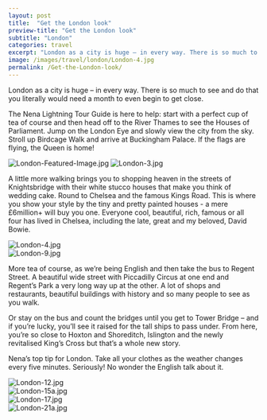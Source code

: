 ```yaml
---
layout: post
title:  "Get the London look"
preview-title: "Get the London look"
subtitle: "London"
categories: travel
excerpt: "London as a city is huge – in every way. There is so much to see and do that you literally would need a month to even begin to get close" 
image: /images/travel/london/London-4.jpg
permalink: /Get-the-London-look/
---
```

 <div class="row no-gutters">
    <div class="col-md-6 col-sm-12">
        <div class="post-left-image" style="background: url(../images/travel/london/London-1.jpg) no-repeat; background-size: cover; margin-right: 0.5rem; max-height: 800px !important"></div>
    </div>
    <div class="col-md-6 col-sm-12">
        <div class="post-right-image" style="background: url(../images/travel/london/London-2.jpg) no-repeat; background-size: cover; margin-left: 0.5rem; max-height: 800px !important"></div>
    </div>
</div>
 

 London as a city is huge – in every way. There is so much to see and do that you literally would need a month to even begin to get close.

 The Nena Lightning Tour Guide is here to help: start with a perfect cup of tea of course and then head off to the River Thames to see the Houses of Parliament. Jump on the London Eye and slowly view the city from the sky. Stroll up Birdcage Walk and arrive at Buckingham Palace. If the flags are flying, the Queen is home!

 <img src="{{ '/images/travel/london/London-Featured-Image.jpg' | prepend: SourceUrl }}" alt="London-Featured-Image.jpg">

 <img src="{{ '/images/travel/london/London-3.jpg' | prepend: SourceUrl }}" alt="London-3.jpg">

 A little more walking brings you to shopping heaven in the streets of Knightsbridge with their white stucco houses that make you think of wedding cake. Round to Chelsea and the famous Kings Road. This is where you show your style by the tiny and pretty painted houses - a mere £6million+ will buy you one. Everyone cool, beautiful, rich, famous or all four has lived in Chelsea, including the late, great and my beloved, David Bowie.

 <img src="{{ '/images/travel/london/London-4.jpg' | prepend: SourceUrl }}" alt="London-4.jpg">

 <div class="row no-gutters">
    <div class="col-md-6 col-sm-12">
        <div class="post-left-image" style="background: url(../images/travel/london/London-6.jpeg) no-repeat; background-size: cover; margin-right: 0.5rem; max-height: 800px !important"></div>
    </div>
    <div class="col-md-6 col-sm-12">
        <div class="post-right-image" style="background: url(../images/travel/london/London-8.jpg) no-repeat; background-size: cover; margin-left: 0.5rem; max-height: 800px !important"></div>
    </div>
</div>

<img src="{{ '/images/travel/london/London-9.jpg' | prepend: SourceUrl }}" alt="London-9.jpg">

<div class="row no-gutters">
    <div class="col-md-6 col-sm-12">
        <div class="post-left-image" style="background: url(../images/travel/london/London-10.jpg) no-repeat; background-size: cover; margin-right: 0.5rem; max-height: 800px !important"></div>
    </div>
    <div class="col-md-6 col-sm-12">
        <div class="post-right-image" style="background: url(../images/travel/london/London-5.jpg) no-repeat; background-size: cover; margin-left: 0.5rem; max-height: 800px !important"></div>
    </div>
</div>

 More tea of course, as we’re being English and then take the bus to Regent Street. A beautiful wide street with Piccadilly Circus at one end and Regent’s Park a very long way up at the other. A lot of shops and restaurants, beautiful buildings with history and so many people to see as you walk.

Or stay on the bus and count the bridges until you get to Tower Bridge – and if you’re lucky, you’ll see it raised for the tall ships to pass under. From here, you’re so close to Hoxton and Shoreditch, Islington and the newly revitalised King’s Cross but that’s a whole new story.

Nena’s top tip for London. Take all your clothes as the weather changes every five minutes. Seriously! No wonder the English talk about it.

<div class="row no-gutters">
    <div class="col-md-6 col-sm-12">
        <div class="post-left-image" style="background: url(../images/travel/london/London-11.jpg) no-repeat; background-size: cover; margin-right: 0.5rem; max-height: 800px !important"></div>
    </div>
    <div class="col-md-6 col-sm-12">
        <div class="post-right-image" style="background: url(../images/travel/london/London-7.jpg) no-repeat; background-size: cover; margin-left: 0.5rem; max-height: 800px !important"></div>
    </div>
</div>

<img src="{{ '/images/travel/london/London-12.jpg' | prepend: SourceUrl }}" alt="London-12.jpg">

<div class="row no-gutters">
    <div class="col-md-6 col-sm-12">
        <div class="post-left-image" style="background: url(../images/travel/london/London-13.jpg) no-repeat; background-size: cover; margin-right: 0.5rem; max-height: 800px !important"></div>
    </div>
    <div class="col-md-6 col-sm-12">
        <div class="post-right-image" style="background: url(../images/travel/london/London-14.jpeg) no-repeat; background-size: cover; margin-left: 0.5rem; max-height: 800px !important"></div>
    </div>
</div>

<img src="{{ '/images/travel/london/London-15a.jpg' | prepend: SourceUrl }}" alt="London-15a.jpg">

<div class="row no-gutters">
    <div class="col-md-6 col-sm-12">
        <div class="post-left-image" style="background: url(../images/travel/london/London-16.jpg) no-repeat; background-size: cover; margin-right: 0.5rem; max-height: 800px !important"></div>
    </div>
    <div class="col-md-6 col-sm-12">
        <div class="post-right-image" style="background: url(../images/travel/london/London-15.jpg) no-repeat; background-size: cover; margin-left: 0.5rem; max-height: 800px !important"></div>
    </div>
</div>

<img src="{{ '/images/travel/london/London-17.jpg' | prepend: SourceUrl }}" alt="London-17.jpg">

<div class="row no-gutters">
    <div class="col-md-6 col-sm-12">
        <div class="post-left-image" style="background: url(../images/travel/london/London-19.jpg) no-repeat; background-size: cover; margin-right: 0.5rem; max-height: 800px !important"></div>
    </div>
    <div class="col-md-6 col-sm-12">
        <div class="post-right-image" style="background: url(../images/travel/london/London-21.jpg) no-repeat; background-size: cover; margin-left: 0.5rem; max-height: 800px !important"></div>
    </div>
</div>

<div class="row no-gutters">
    <div class="col-md-6 col-sm-12">
        <div class="post-left-image" style="background: url(../images/travel/london/London-18.jpg) no-repeat; background-size: cover; margin-right: 0.5rem; max-height: 800px !important"></div>
    </div>
    <div class="col-md-6 col-sm-12">
        <div class="post-right-image" style="background: url(../images/travel/london/London-20.jpg) no-repeat; background-size: cover; margin-left: 0.5rem; max-height: 800px !important"></div>
    </div>
</div>

<img src="{{ '/images/travel/london/London-21a.jpg' | prepend: SourceUrl }}" alt="London-21a.jpg">

<div class="row no-gutters">
    <div class="col-md-6 col-sm-12">
        <div class="post-left-image" style="background: url(../images/travel/london/London-22.jpg) no-repeat; background-size: cover; margin-right: 0.5rem; max-height: 800px !important"></div>
    </div>
    <div class="col-md-6 col-sm-12">
        <div class="post-right-image" style="background: url(../images/travel/london/London-23.jpg) no-repeat; background-size: cover; margin-left: 0.5rem; max-height: 800px !important"></div>
    </div>
</div>